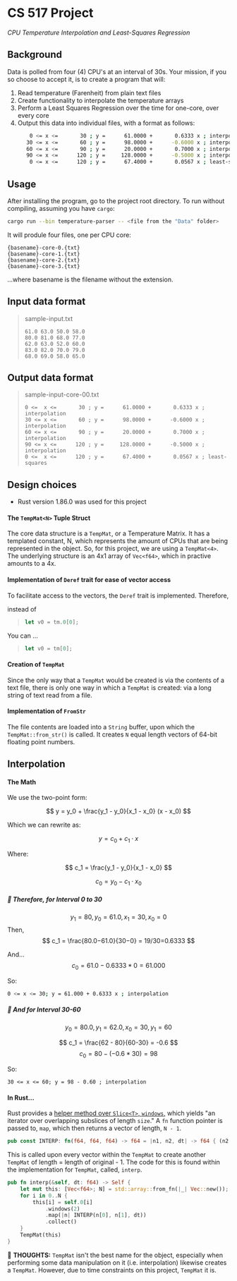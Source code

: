 # CS 517 Project
_CPU Temperature Interpolation and Least-Squares Regression_

## Background

Data is polled from four (4) CPU's at an interval of 30s. Your mission, if you so choose to accept it, is to create a program that will:
1. Read temperature (Farenheit) from plain text files
2. Create functionality to interpolate the temperature arrays
3. Perform a Least Squares Regression over the time for one-core, over every core
4. Output this data into individual files, with a format as follows:

```bash
       0 <= x <=       30 ; y =      61.0000 +       0.6333 x ; interpolation
      30 <= x <=       60 ; y =      98.0000 +      -0.6000 x ; interpolation
      60 <= x <=       90 ; y =      20.0000 +       0.7000 x ; interpolation
      90 <= x <=      120 ; y =     128.0000 +      -0.5000 x ; interpolation
       0 <= x <=      120 ; y =      67.4000 +       0.0567 x ; least-squares
```

## Usage

After installing the program, go to the project root directory. To run without compiling, assuming you have `cargo`:
```bash
cargo run --bin temperature-parser -- <file from the "Data" folder>
```

It will produle four files, one per CPU core:
```
{basename}-core-0.{txt}
{basename}-core-1.{txt}
{basename}-core-2.{txt}
{basename}-core-3.{txt}
```
...where basename is the filename without the extension.

## Input data format

> sample-input.txt
> 
> ```
> 61.0 63.0 50.0 58.0
> 80.0 81.0 68.0 77.0
> 62.0 63.0 52.0 60.0
> 83.0 82.0 70.0 79.0
> 68.0 69.0 58.0 65.0
> ```

## Output data format

> sample-input-core-00.txt
> 
> ```
> 0 <=  x <=       30 ; y =      61.0000 +       0.6333 x ; interpolation
> 30 <= x <=       60 ; y =      98.0000 +      -0.6000 x ; interpolation
> 60 <= x <=       90 ; y =      20.0000 +       0.7000 x ; interpolation
> 90 <= x <=      120 ; y =     128.0000 +      -0.5000 x ; interpolation
> 0 <=  x <=      120 ; y =      67.4000 +       0.0567 x ; least-squares
> ```

## Design choices
- Rust version 1.86.0 was used for this project

#### The `TempMat<N>` Tuple Struct
The core data structure is a `TempMat`, or a Temperature Matrix. It has a 
templated constant, N, which represents the amount of CPUs that are being 
represented in the object.
So, for this project, we are using a `TempMat<4>`.
The underlying structure is an 4x1 array of `Vec<f64>`, which in practive 
amounts to a 4x<num lines in file>. 

#### Implementation of `Deref` trait for ease of vector access

To facilitate access to the vectors, the 
`Deref` trait is implemented. Therefore,

instead of 

> ```rust
> let v0 = tm.0[0];
> ```
You can ...
> ```rust
> let v0 = tm[0];
> ```

#### Creation of `TempMat`

Since the only way that a `TempMat` would be created is via the contents of a
text file, there is only one way in which a `TempMat` is created: via a long
string of text read from a file. 

#### Implementation of `FromStr`

The file contents are loaded into a `String` buffer, upon which the 
`TempMat::from_str()` is called. It creates `N` equal length vectors of 64-bit 
floating point numbers.

## Interpolation

#### The Math 

We use the two-point form:

$$
y = y_0 + \frac{y_1 - y_0}{x_1 - x_0} (x - x_0)
$$

Which we can rewrite as:

$$
y = c_0 + c_1 \cdot x
$$

Where:

$$
c_1 = \frac{y_1 - y_0}{x_1 - x_0}
$$

$$
c_0 = y_0 - c_1 \cdot x_0
$$

##### 🔢 Therefore, for Interval 0 to 30
$$
y_1 = 80, y_0 = 61.0, x_1 = 30, x_0 = 0
$$
Then,
$$
c_1 = \frac{80.0−61.0}{30−0} = 19/30=0.6333 
$$

And...
$$
c_0 = 61.0 - 0.6333 * 0 = 61.000
$$


So:
```bash
0 <= x <= 30; y = 61.000 + 0.6333 x ; interpolation
```

##### 🔢 And for Interval 30-60
$$
y_0 = 80.0, y_1 = 62.0, x_0 = 30, y_1 = 60
$$

$$
c_1 = \frac{62 - 80}{60-30} = -0.6
$$
$$
c_0 = 80 - (-0.6 * 30) = 98
$$

So:
```
30 <= x <= 60; y = 98 - 0.60 ; interpolation
```

#### In Rust...

Rust provides a [helper method over `Slice<T>`, `windows`,](https://doc.rust-lang.org/std/slice/struct.Windows.html)
which yields "an iterator over overlapping subslices of length `size`."
A `fn` function pointer is passed to, `map`, which then returns a vector of 
length, `N - 1`.

```rust
pub const INTERP: fn(f64, f64, f64) -> f64 = |n1, n2, dt| -> f64 { (n2 - n1) / dt };
```

This is called upon every vector within the `TempMat` to create another 
`TempMat` of length = length of original - 1. The code for this is found within
the implementation for `TempMat`, called, `interp`.

```rust
pub fn interp(&self, dt: f64) -> Self {
    let mut this: [Vec<f64>; N] = std::array::from_fn(|_| Vec::new());
    for i in 0..N {
        this[i] = self.0[i]
            .windows(2)
            .map(|n| INTERP(n[0], n[1], dt))
            .collect()
    }
    TempMat(this)
}
```

💭 **THOUGHTS:**
`TempMat` isn't the best name for the object, especially when performing some 
data manipulation on it (i.e. interpolation) likewise creates a `TempMat`. 
However, due to time constraints on this project, `TempMat` it is.


